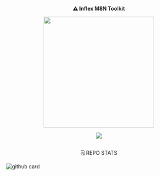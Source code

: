 <b> <p align="center">⚠️ Inflex M8N Toolkit </p> </b>

<p align="center"><a href="https://t.me/M8N_OFFICIAL"><img src="https://telegra.ph//file/6ccaba962f3ca42b5c3fa.jpg" width="300"></a></p>
<p align="center">
    <a href="https://www.python.org/" alt="made-with-python"> <img src="https://img.shields.io/badge/Made%20with-Python-black.svg?style=flat-square&logo=python&logoColor=blue&color=red" /></a>

## 
<p align="center">🗒️ REPO STATS </p>

![github card](https://github-readme-stats.vercel.app/api/pin/?username=UnknownMortal&repo=Tool&theme=dark)

